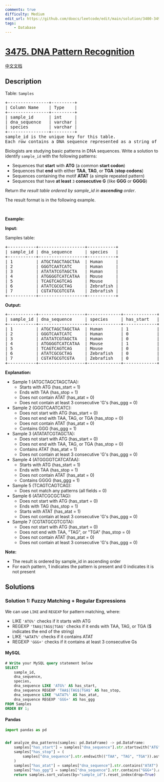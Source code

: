 ```yaml
---
comments: true
difficulty: Medium
edit_url: https://github.com/doocs/leetcode/edit/main/solution/3400-3499/3475.DNA%20Pattern%20Recognition/README_EN.md
tags:
    - Database
---
```


<!-- problem:start -->

# [3475. DNA Pattern Recognition](https://leetcode.com/problems/dna-pattern-recognition)

[中文文档](/solution/3400-3499/3475.DNA%20Pattern%20Recognition/README.md)

## Description

<!-- description:start -->

<p>Table: <code>Samples</code></p>

<pre>
+----------------+---------+
| Column Name    | Type    | 
+----------------+---------+
| sample_id      | int     |
| dna_sequence   | varchar |
| species        | varchar |
+----------------+---------+
sample_id is the unique key for this table.
Each row contains a DNA sequence represented as a string of characters (A, T, G, C) and the species it was collected from.
</pre>

<p>Biologists are studying basic patterns in DNA sequences. Write a solution to identify <code>sample_id</code> with the following patterns:</p>

<ul>
	<li>Sequences that <strong>start</strong> with <strong>ATG</strong>&nbsp;(a common <strong>start codon</strong>)</li>
	<li>Sequences that <strong>end</strong> with either <strong>TAA</strong>, <strong>TAG</strong>, or <strong>TGA</strong>&nbsp;(<strong>stop codons</strong>)</li>
	<li>Sequences containing the motif <strong>ATAT</strong>&nbsp;(a simple repeated pattern)</li>
	<li>Sequences that have <strong>at least</strong> <code>3</code> <strong>consecutive</strong> <strong>G</strong>&nbsp;(like <strong>GGG</strong>&nbsp;or <strong>GGGG</strong>)</li>
</ul>

<p>Return <em>the result table ordered by&nbsp;</em><em>sample_id in <strong>ascending</strong> order</em>.</p>

<p>The result format is in the following example.</p>

<p>&nbsp;</p>
<p><strong class="example">Example:</strong></p>

<div class="example-block">
<p><strong>Input:</strong></p>

<p>Samples table:</p>

<pre class="example-io">
+-----------+------------------+-----------+
| sample_id | dna_sequence     | species   |
+-----------+------------------+-----------+
| 1         | ATGCTAGCTAGCTAA  | Human     |
| 2         | GGGTCAATCATC     | Human     |
| 3         | ATATATCGTAGCTA   | Human     |
| 4         | ATGGGGTCATCATAA  | Mouse     |
| 5         | TCAGTCAGTCAG     | Mouse     |
| 6         | ATATCGCGCTAG     | Zebrafish |
| 7         | CGTATGCGTCGTA    | Zebrafish |
+-----------+------------------+-----------+
</pre>

<p><strong>Output:</strong></p>

<pre class="example-io">
+-----------+------------------+-------------+-------------+------------+------------+------------+
| sample_id | dna_sequence     | species     | has_start   | has_stop   | has_atat   | has_ggg    |
+-----------+------------------+-------------+-------------+------------+------------+------------+
| 1         | ATGCTAGCTAGCTAA  | Human       | 1           | 1          | 0          | 0          |
| 2         | GGGTCAATCATC     | Human       | 0           | 0          | 0          | 1          |
| 3         | ATATATCGTAGCTA   | Human       | 0           | 0          | 1          | 0          |
| 4         | ATGGGGTCATCATAA  | Mouse       | 1           | 1          | 0          | 1          |
| 5         | TCAGTCAGTCAG     | Mouse       | 0           | 0          | 0          | 0          |
| 6         | ATATCGCGCTAG     | Zebrafish   | 0           | 1          | 1          | 0          |
| 7         | CGTATGCGTCGTA    | Zebrafish   | 0           | 0          | 0          | 0          |
+-----------+------------------+-------------+-------------+------------+------------+------------+
</pre>

<p><strong>Explanation:</strong></p>

<ul>
	<li>Sample 1 (ATGCTAGCTAGCTAA):
	<ul>
		<li>Starts with ATG&nbsp;(has_start = 1)</li>
		<li>Ends with TAA&nbsp;(has_stop = 1)</li>
		<li>Does not contain ATAT&nbsp;(has_atat = 0)</li>
		<li>Does not contain at least 3 consecutive &#39;G&#39;s (has_ggg = 0)</li>
	</ul>
	</li>
	<li>Sample 2 (GGGTCAATCATC):
	<ul>
		<li>Does not start with ATG&nbsp;(has_start = 0)</li>
		<li>Does not end with TAA, TAG, or TGA&nbsp;(has_stop = 0)</li>
		<li>Does not contain ATAT&nbsp;(has_atat = 0)</li>
		<li>Contains GGG&nbsp;(has_ggg = 1)</li>
	</ul>
	</li>
	<li>Sample 3 (ATATATCGTAGCTA):
	<ul>
		<li>Does not start with ATG&nbsp;(has_start = 0)</li>
		<li>Does not end with TAA, TAG, or TGA&nbsp;(has_stop = 0)</li>
		<li>Contains ATAT&nbsp;(has_atat = 1)</li>
		<li>Does not contain at least 3 consecutive &#39;G&#39;s (has_ggg = 0)</li>
	</ul>
	</li>
	<li>Sample 4 (ATGGGGTCATCATAA):
	<ul>
		<li>Starts with ATG&nbsp;(has_start = 1)</li>
		<li>Ends with TAA&nbsp;(has_stop = 1)</li>
		<li>Does not contain ATAT&nbsp;(has_atat = 0)</li>
		<li>Contains GGGG&nbsp;(has_ggg = 1)</li>
	</ul>
	</li>
	<li>Sample 5 (TCAGTCAGTCAG):
	<ul>
		<li>Does not match any patterns (all fields = 0)</li>
	</ul>
	</li>
	<li>Sample 6 (ATATCGCGCTAG):
	<ul>
		<li>Does not start with ATG&nbsp;(has_start = 0)</li>
		<li>Ends with TAG&nbsp;(has_stop = 1)</li>
		<li>Starts with ATAT&nbsp;(has_atat = 1)</li>
		<li>Does not contain at least 3 consecutive &#39;G&#39;s (has_ggg = 0)</li>
	</ul>
	</li>
	<li>Sample 7 (CGTATGCGTCGTA):
	<ul>
		<li>Does not start with ATG&nbsp;(has_start = 0)</li>
		<li>Does not end with TAA, &quot;TAG&quot;, or &quot;TGA&quot; (has_stop = 0)</li>
		<li>Does not contain ATAT&nbsp;(has_atat = 0)</li>
		<li>Does not contain at least 3 consecutive &#39;G&#39;s (has_ggg = 0)</li>
	</ul>
	</li>
</ul>

<p><strong>Note:</strong></p>

<ul>
	<li>The result is ordered by sample_id in ascending order</li>
	<li>For each pattern, 1 indicates the pattern is present and 0 indicates it is not present</li>
</ul>
</div>

<!-- description:end -->

## Solutions

<!-- solution:start -->

### Solution 1: Fuzzy Matching + Regular Expressions

We can use `LIKE` and `REGEXP` for pattern matching, where:

-   LIKE `'ATG%'` checks if it starts with ATG
-   REGEXP `'TAA$|TAG$|TGA$'` checks if it ends with TAA, TAG, or TGA ($ indicates the end of the string)
-   LIKE `'%ATAT%'` checks if it contains ATAT
-   REGEXP `'GGG+'` checks if it contains at least 3 consecutive Gs

<!-- tabs:start -->

#### MySQL

```sql
# Write your MySQL query statement below
SELECT
    sample_id,
    dna_sequence,
    species,
    dna_sequence LIKE 'ATG%' AS has_start,
    dna_sequence REGEXP 'TAA$|TAG$|TGA$' AS has_stop,
    dna_sequence LIKE '%ATAT%' AS has_atat,
    dna_sequence REGEXP 'GGG+' AS has_ggg
FROM Samples
ORDER BY 1;
```

#### Pandas

```python
import pandas as pd


def analyze_dna_patterns(samples: pd.DataFrame) -> pd.DataFrame:
    samples["has_start"] = samples["dna_sequence"].str.startswith("ATG").astype(int)
    samples["has_stop"] = (
        samples["dna_sequence"].str.endswith(("TAA", "TAG", "TGA")).astype(int)
    )
    samples["has_atat"] = samples["dna_sequence"].str.contains("ATAT").astype(int)
    samples["has_ggg"] = samples["dna_sequence"].str.contains("GGG+").astype(int)
    return samples.sort_values(by="sample_id").reset_index(drop=True)
```

<!-- tabs:end -->

<!-- solution:end -->

<!-- problem:end -->
